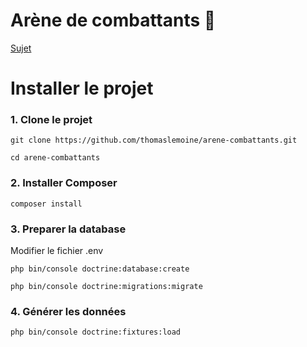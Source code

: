 # Arène de combattants :anger:

[Sujet](https://github.com/thomaslemoine/arene-combattants/blob/master/TP%20Symfony.pdf)

# Installer le projet

### 1. Clone le projet
~~~
git clone https://github.com/thomaslemoine/arene-combattants.git
~~~
~~~
cd arene-combattants
~~~
### 2. Installer Composer
~~~
composer install
~~~
### 3. Preparer la database

Modifier le fichier .env
~~~
php bin/console doctrine:database:create
~~~
~~~
php bin/console doctrine:migrations:migrate
~~~
### 4. Générer les données
~~~
php bin/console doctrine:fixtures:load
~~~
